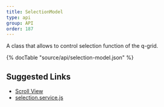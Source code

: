```yaml
---
title: SelectionModel
type: api
group: API
order: 187
---
```

A class that allows to control selection function of the q-grid.

{% docTable "source/api/selection-model.json" %}

## Suggested Links

* [Scroll View](/doc/api/scroll-view.html)
* [selection.service.js](https://github.com/qgrid/ng2/blob/master/core/selection/selection.service.js)

